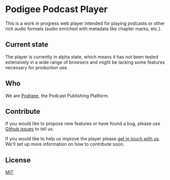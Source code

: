 # Podigee Podcast Player

This is a work in progress web player intended for playing podcasts or other rich audio formats (audio enriched with metadata like chapter marks, etc.).

## Current state

The player is currently in alpha state, which means it has not been tested extensively in a wide range of browsers and might be lacking some features necessary for production use.

## Who

We are [Podigee](https://www.podigee.com), the Podcast Publishing Platform.

## Contribute

If you would like to propose new features or have found a bug, please use [Github issues](https://github.com/podigee-podcast-player/issues) to tell us.

If you would like to help us improve the player please [get in touch with us](mailto:hello@podigee.com). We'll set up more information on how to contribute soon.

## License

[MIT](https://github.com/podigee/podigee-podcast-player/blob/master/LICENSE)

